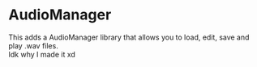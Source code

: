 # AudioManager
This adds a AudioManager library that allows you to load, edit, save and play .wav files.  
Idk why I made it xd  